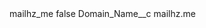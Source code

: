 <?xml version="1.0" encoding="UTF-8"?>
<CustomMetadata xmlns="http://soap.sforce.com/2006/04/metadata" xmlns:xsi="http://www.w3.org/2001/XMLSchema-instance" xmlns:xsd="http://www.w3.org/2001/XMLSchema">
    <label>mailhz_me</label>
    <protected>false</protected>
    <values>
        <field>Domain_Name__c</field>
        <value xsi:type="xsd:string">mailhz.me</value>
    </values>
</CustomMetadata>
